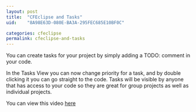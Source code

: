 ```yaml
---
layout: post
title:  "CFEclipse and Tasks"
uid:	"8A98E63D-080E-BA3A-295FEC685E10BF0C"

categories: cfeclipse
permalink: cfeclipse-and-tasks
---
```

You can create tasks for your project by simply adding a TODO: comment in your code.

In the Tasks View you can now change priority for a task, and by double clicking it you can go straight to the code. Tasks will be visible by anyone that has access to your code so they are great for group projects as well as individual projects.

You can view this video <a href="http://media.libsyn.com/media/markdrew/Tasks.mov">here</a>